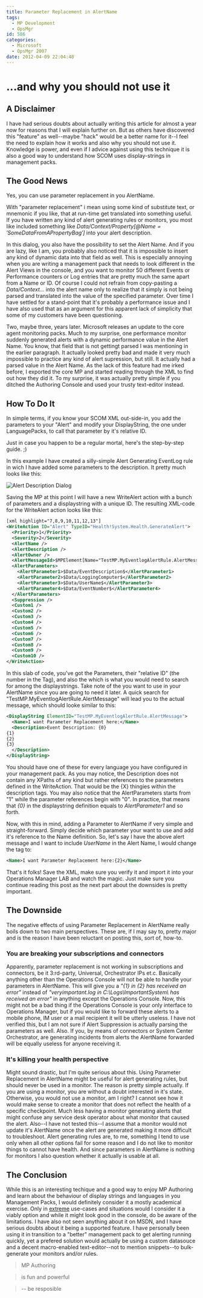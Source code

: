 ```yaml
---
title: Parameter Replacement in AlertName
tags:
  - MP Development
  - OpsMgr
id: 586
categories:
  - Microsoft
  - OpsMgr 2007
date: 2012-04-09 22:04:48
---
```


# ...and why you should not use it

## A Disclaimer

I have had serious doubts about actually writing this article for almost a year now for reasons that I will explain further on. But as others have discovered this "feature" as well--maybe "hack" would be a better name for it--I feel the need to explain how it works and also why you should not use it. Knowledge is power, and even if I advice against using this technique it is also a good way to understand how SCOM uses display-strings in management packs.

## The Good News

Yes, you can use parameter replacement in you AlertName.

With "parameter replacement" i mean using some kind of substitute text, or mnemonic if you like, that at run-time get translated into something useful. If you have written any kind of alert generating rules or monitors, you most like included something like _$Data/Context/Property[@Name='SomeDataFromAPropertyBag']$_ into your alert description.

In this dialog, you also have the possibility to set the Alert Name. And if you are lazy, like I am, you probably also noticed that it is impossible to insert any kind of dynamic data into that field as well. This is especially annoying when you are writing a management pack that needs to look different in the Alert Views in the console, and you want to monitor 50 different Events or Performance counters or Log entries that are pretty much the same apart from a Name or ID.
Of course I could not refrain from copy-pasting a _$Data/Context...$_ into the alert name only to realize that it simply is not being parsed and translated into the value of the specified parameter. Over time I have settled for a stand-point that it's probably a performance issue and I have also used that as an argument for this apparent lack of simplicity that some of my customers have been questioning.

Two, maybe three, years later. Microsoft releases an update to the core agent monitoring packs. Much to my surprise, one performance monitor suddenly generated alerts with a dynamic performance value in the Alert Name. You know, that field that is not gettingt parsed I was mentioning in the earlier paragraph. It actually looked pretty bad and made it very much impossible to practice any kind of alert supression, but still. It actually had a parsed value in the Alert Name.
As the lack of this feature had me irked before, I exported the core MP and started reading through the XML to find out how they did it. To my surprise, it was actually pretty simple if you ditched the Authoring Console and used your trusty text-editor instead.

## How To Do It

In simple terms, if you know your SCOM XML out-side-in, you add the parameters to your "Alert" and modify your DisplayString, the one under LanguagePacks, to call that parameter by it's relative ID.

Just in case you happen to be a regular mortal, here's the step-by-step guide. ;)

In this example I have created a silly-simple Alert Generating EventLog rule in wich I have added some parameters to the description. It pretty much looks like this:

![Alert Description Dialog](http://teknoglotse.nfshost.com/wp-content/uploads/2012/04/ParamReplacement_AlertDescriptionDialog.png)

Saving the MP at this point I will have a new WriteAlert action with a bunch of parameters and a displaystring with a unique ID.
The resulting XML-code for the WriteAlert action looks like this:

```xml
[xml highlight="7,8,9,10,11,12,13"]
<WriteAction ID="Alert" TypeID="Health!System.Health.GenerateAlert">
  <Priority>1</Priority>
  <Severity>2</Severity>
  <AlertName />
  <AlertDescription />
  <AlertOwner />
  <AlertMessageId>$MPElement[Name="TestMP.MyEventlogAlertRule.AlertMessage"]$</AlertMessageId>
  <AlertParameters>
    <AlertParameter1>$Data/EventDescription$</AlertParameter1>
    <AlertParameter2>$Data/LoggingComputer$</AlertParameter2>
    <AlertParameter3>$Data/UserName$</AlertParameter3>
    <AlertParameter4>$Data/EventNumber$</AlertParameter4>
  </AlertParameters>
  <Suppression />
  <Custom1 />
  <Custom2 />
  <Custom3 />
  <Custom4 />
  <Custom5 />
  <Custom6 />
  <Custom7 />
  <Custom8 />
  <Custom9 />
  <Custom10 />
</WriteAction>
```

In this slab of code, you've got the Parameters, their "relative ID" (the number in the Tag), and also the which is what you would need to search for among the displaystrings. Take note of the you want to use in your AlertName since you are going to need it later. A quick search for "TestMP.MyEventlogAlertRule.AlertMessage" will lead you to the actual message, which should looke similar to this:

```xml
<DisplayString ElementID="TestMP.MyEventlogAlertRule.AlertMessage">
  <Name>I want Parameter Replacement here:</Name>
  <Description>Event Description: {0}
{1}
{2}
{3}
  </Description>
</DisplayString>
```

You should have one of these for every language you have configured in your management pack.
As you may notice, the Description does not contain any XPaths of any kind but rather references to the parameters defined in the WriteAction. That would be the {X} thingies within the description tags. You may also notice that the AlertParameters starts from "1" while the parameter references begin with "0". In practice, that means that _{0}_ in the displaystring definition equals to _AlertParameter1_ and so forth.

Now, with this in mind, adding a Parameter to AlertName if very simple and straight-forward. Simply decide which parameter your want to use and add it's reference to the Name definition.
So, let's say I have the above alert message and I want to include _UserName_ in the Alert Name, I would change the <Name> tag to:

```xml
<Name>I want Parameter Replacement here:{2}</Name>
```

That's it folks!
Save the XML, make sure you verify it and import it into your Operations Manager LAB and watch the magic. Just make sure you continue reading this post as the next part about the downsides is pretty important.

## The Downside

The negative effects of using Parameter Replacement in AlertName really boils down to two main perspectives. These are, if I may say to, pretty major and is the reason I have been reluctant on posting this, sort of, how-to.

### You are breaking your subscriptions and connectors

Apparently, parameter replacement is not working in subscriptions and connectors, be it 3:rd-party, Universal, Orchestrator IPs et.c. Basically anything other than the Operations Console will not be able to handle your parameters in AlertName. This will give you a _"{1} in {2} has received an error"_ instead of _"veryimportant.log in C:\Logs\ImportantSystem\ has received an error"_ in anything except the Operations Console. Now, this might not be a bad thing if the Operations Console is your only interface to Operations Manager, but if you would like to forward these alerts to a mobile phone, IM user or a mail recipient it will be utterly useless. I have not verified this, but I am not sure if Alert Suppression is actually parsing the parameters as well. Also. If you, by means of connectors or System Center Orchestrator, are generating incidents from alerts the AlertName forwarded will be equally useless for anyone receiving it.

### It's killing your health perspective

Might sound drastic, but I'm quite serious about this. Using Parameter Replacement in AlertName might be useful for alert generating rules, but should never be used in a monitor. The reason is pretty simple actually. If you are using a monitor, you are without a doubt interested in it's state. Otherwise, you would not use a monitor, am I right? I cannot see how it would make sense to create a monitor that does not reflect the health of a specific checkpoint. Much less having a monitor generating alerts that might confuse any service desk operator about what monitor that caused the alert. Also--I have not tested this--I assume that a monitor would not update it's AlertName once the alert are generated making it more difficult to troubleshoot. Alert generating rules are, to me, something I tend to use only when all other options fail for some reason and I do not like to monitor things to cannot have health. And since parameters in AlertName is nothing for monitors I also question whether it actually is usable at all.

## The Conclusion

While this is an interesting techique and a good way to enjoy MP Authoring and learn about the behaviour of display strings and languages in you Management Packs, I would definitely consider it a mostly academical exercise. Only in <span style="text-decoration: underline;">extreme</span> use-cases and situations would I consider it a viably option and while it might look good in the console, do be aware of the limitations. I have also not seen anything about it on MSDN, and I have serious doubts about it being a supported feature. I have personally been using it in transition to a "better" management pack to get alerting running quickly, yet a prefered solution would actually be using a custom datasouce and a decent macro-enabled text-editor--not to mention snippets--to bulk-generate your monitors and/or rules.

> MP Authoring

> is fun and powerful

> -- be resposible
